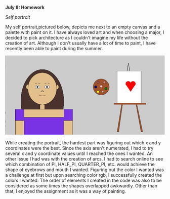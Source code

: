 **July 8: Homework**

*Self portrait*

My self portrait,pictured below, depicts me next to an empty canvas and a palette with paint on it. I have always loved art and when choosing a major, I decided to pick architecture as I couldn't imagine my life without the creation of art. Although I don't usually have a lot of time to paint, I have recently been able to paint during the summer.

![](SelfPortrait.JPG)

While creating the portrait, the hardest part was figuring out which x and y coordinates were the best. Since the axis aren't numerated, I had to try several x and y coordinate values until I reached the ones I wanted. An other issue I had was with the creation of arcs. I had to search online to see which combination of PI, HALF_PI, QUARTER_PI, etc. would achieve the shape of eyebrows and mouth I wanted. Figuring out the color I wanted was a challenge at first but upon searching color rgb, I successfully created the colors I wanted. The order of elements I created in the code was also to be considered as some times the shapes overlapped awkwardly. Other than that, I enjoyed the assignment as it was a way of painting.
